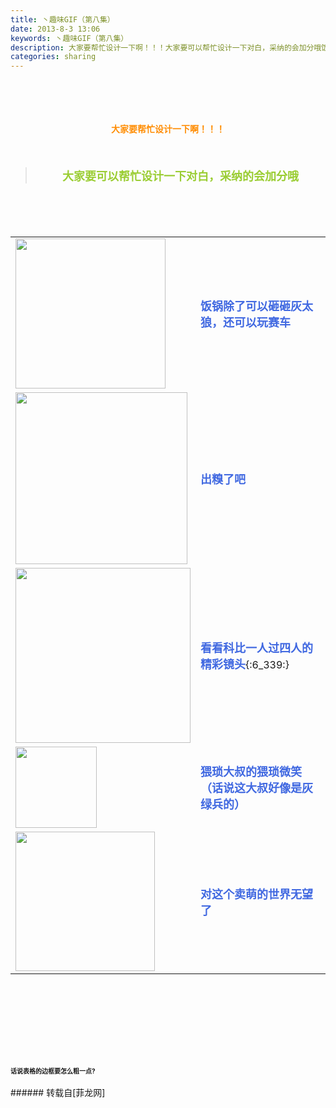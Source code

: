 ```yaml
---
title: 丶趣味GIF（第八集）
date: 2013-8-3 13:06
keywords: 丶趣味GIF（第八集）
description: 大家要帮忙设计一下啊！！！大家要可以帮忙设计一下对白，采纳的会加分哦饭锅除了可以砸砸灰太狼，还可以玩赛车出糗了吧看看科比一人过四人的精彩镜头{:6_339:}猥琐大叔的猥琐微笑（话说这大叔好像是灰绿兵的）对这个卖萌的世界无望了话说表格的边框要怎么粗一点?
categories: sharing
---
```

<td class="t_f" id="postmessage_30914">

<br/>
<br/>
<br/>
<br/>
<div align="center"><strong><font color="#ff8c00">大家要帮忙设计一下啊！！！</font></strong></div><br/>
<strong><font size="4"><br/>
</font></strong><div align="center"><div class="quote"><blockquote><strong><font size="4"><font color="#9acd32">大家要可以帮忙设计一下对白，采纳的会加分哦</font></font></strong><img alt="" border="0" onclick="" onmouseover="" smilieid="98" src="static/image/smiley/qiubilong/14.gif"/></blockquote></div><br/>
<strong><font size="4"><br/>
</font></strong><br/>
<table cellspacing="0" class="t_table"><tr><td>

<img aid="11608" class="zoom" data-cf-modified-cfde3aa70db50dfb4b1cc077-="" file="data/attachment/forum/201308/03/123345tesnfmgmqzx67nss.gif" id="aimg_11608" inpost="1" onclick="" onmouseover="" src="http://www.flw.ph/data/attachment/forum/201308/03/123345tesnfmgmqzx67nss.gif" width="240" zoomfile="data/attachment/forum/201308/03/123345tesnfmgmqzx67nss.gif"/>


</td><td><font size="4"><font color="#4169e1"><strong>饭锅除了可以砸砸灰太狼，还可以玩赛车</strong></font></font><img alt="" border="0" onclick="" onmouseover="" smilieid="267" src="static/image/smiley/Xiongmao/6.gif"/></td></tr><tr><td>

<img aid="11610" class="zoom" data-cf-modified-cfde3aa70db50dfb4b1cc077-="" file="data/attachment/forum/201308/03/123424c5p3ss9qqq2pljs9.gif" id="aimg_11610" inpost="1" onclick="" onmouseover="" src="http://www.flw.ph/data/attachment/forum/201308/03/123424c5p3ss9qqq2pljs9.gif" width="275" zoomfile="data/attachment/forum/201308/03/123424c5p3ss9qqq2pljs9.gif"/>


</td><td><font size="4"><font color="#4169e1"><strong>出糗了吧</strong></font></font><img alt="" border="0" onclick="" onmouseover="" smilieid="249" src="static/image/smiley/Xiongmao/24.gif"/></td></tr><tr><td>

<img aid="11611" class="zoom" data-cf-modified-cfde3aa70db50dfb4b1cc077-="" file="data/attachment/forum/201308/03/123501rprqzugrccuxyle8.gif" id="aimg_11611" inpost="1" onclick="" onmouseover="" src="http://www.flw.ph/data/attachment/forum/201308/03/123501rprqzugrccuxyle8.gif" width="280" zoomfile="data/attachment/forum/201308/03/123501rprqzugrccuxyle8.gif"/>


</td><td><font size="4"><font color="#4169e1"><strong>看看科比一人过四人的精彩镜头</strong></font></font>{:6_339:}</td></tr><tr><td>

<img aid="11607" class="zoom" data-cf-modified-cfde3aa70db50dfb4b1cc077-="" file="data/attachment/forum/201308/03/123329hrrn7r79b1f3iki1.gif" id="aimg_11607" inpost="1" onclick="" onmouseover="" src="http://www.flw.ph/data/attachment/forum/201308/03/123329hrrn7r79b1f3iki1.gif" width="130" zoomfile="data/attachment/forum/201308/03/123329hrrn7r79b1f3iki1.gif"/>


</td><td><font size="4"><font color="#4169e1"><strong>猥琐大叔的猥琐微笑（话说这大叔好像是灰绿兵的）</strong></font></font></td></tr><tr><td>

<img aid="11609" class="zoom" data-cf-modified-cfde3aa70db50dfb4b1cc077-="" file="data/attachment/forum/201308/03/123354vfykykvy4k6ljnbo.gif" id="aimg_11609" inpost="1" onclick="" onmouseover="" src="http://www.flw.ph/data/attachment/forum/201308/03/123354vfykykvy4k6ljnbo.gif" width="223" zoomfile="data/attachment/forum/201308/03/123354vfykykvy4k6ljnbo.gif"/>


</td><td><font size="4"><font color="#4169e1"><strong>对这个卖萌的世界无望了</strong></font></font><img alt="" border="0" onclick="" onmouseover="" smilieid="249" src="static/image/smiley/Xiongmao/24.gif"/></td></tr></table></div><strong><font size="4"><strong><font size="4"><br/>
</font></strong></font><br/>
<br/>
<div align="center"><font size="4"><img alt="" border="0" onclick="" onmouseover="" smilieid="249" src="static/image/smiley/Xiongmao/24.gif"/></font></div><font size="4"><strong><font size="4"><br/>
</font></strong></font><br/>
<font size="4"><strong><font size="4"><br/>
</font></strong></font><br/>
<font size="1">话说表格的边框要怎么粗一点?</font><br/>
</strong><br/>
</td>
###### 转载自[菲龙网]